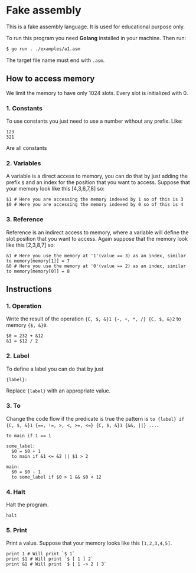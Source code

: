# Fake assembly

This is a fake assembly language. It is used for educational purpose only.

To run this program you need **Golang** installed in your machine. Then run:

```sh
$ go run . ./examples/a1.asm
```

The target file name must end with `.asm`.

## How to access memory

We limit the memory to have only 1024 slots. Every slot is initialized with 0.

### 1. Constants

To use constants you just need to use a number without any prefix. Like:

```
123
321
```

Are all constants

### 2. Variables

A variable is a direct access to memory, you can do that by just adding the prefix `$` and an index for the position that you want to access. Suppose that your memory look like this [4,3,6,7,8] so:

```
$1 # Here you are accessing the memory indexed by 1 so of this is 3
$0 # Here you are accessing the memory indexed by 0 so of this is 4
```

### 3. Reference

Reference is an indirect access to memory, where a variable will define the slot position that you want to access. Again suppose that the memory look like this [2,3,8,7] so:

```
&1 # Here you use the memory at '1'(value == 3) as an index, similar to memory[memory[1]] = 7
&0 # Here you use the memory at '0'(value == 2) as an index, similar to memory[memory[0]] = 8
```

## Instructions

### 1. Operation

Write the result of the operation `{C, $, &}1 {-, +, *, /} {C, $, &}2` to memory `{$, &}0`.

```
$0 = 232 + &12
&1 = $12 / 2
```

### 2. Label

To define a label you can do that by just

```
{label}:
```

Replace `{label}` with an appropriate value.

### 3. To

Change the code flow if the predicate is true the pattern is `to {label} if {C, $, &}1 {==, !=, >, <, >=, <=} {C, $, &}1 {&&, ||} ...`.

```
to main if 1 == 1

some_label:
  $0 = $0 + 1
  to main if &1 <= &2 || $1 > 2

main:
  $0 = $0 - 1
  to some_label if $0 > 1 && $0 < 12
```

### 4. Halt

Halt the program.

```
halt
```

### 5. Print

Print a value. Suppose that your memory looks like this `[1,2,3,4,5]`.

```
print 1 # Will print `$ 1`
print $1 # Will print `$ [ 1 ] 2`
print &1 # Will print `$ [ 1 -> 2 ] 3`
```
